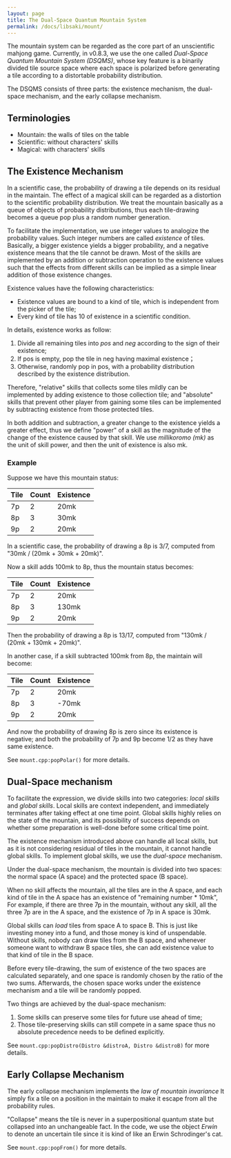 ```yaml
---
layout: page
title: The Dual-Space Quantum Mountain System
permalink: /docs/libsaki/mount/
---
```


The mountain system can be regarded as the core part of an unscientific mahjong game.
Currently, in v0.8.3, we use the one called *Dual-Space Quantum Mountain System (DSQMS)*,
whose key feature is a binarily divided tile source space where each space is polarized before generating a tile
according to a distortable probability distribution. 

The DSQMS consists of three parts: the existence mechanism, the dual-space mechanism, 
and the early collapse mechanism. 

## Terminologies

- Mountain: the walls of tiles on the table
- Scientific: without characters' skills
- Magical: with characters' skills

## The Existence Mechanism

In a scientific case, the probability of drawing a tile depends on its residual in the maintain. 
The effect of a magical skill can be regarded as a distortion to the scientific probability distribution.
We treat the mountain basically as a queue of objects of probability distributions, 
thus each tile-drawing becomes a queue pop plus a random number generation. 

To facilitate the implementation, we use integer values to analogize the probability values. 
Such integer numbers are called *existence* of tiles. 
Basically, a bigger existence yields a bigger probability, 
and a negative existence means that the tile cannot be drawn.
Most of the skills are implemented by an addition or subtraction operation to the
existence values such that the effects from different skills can be implied as
a simple linear addition of those existence changes. 

Existence values have the following characteristics:

- Existence values are bound to a kind of tile, which is independent from the picker of the tile;
- Every kind of tile has 10 of existence in a scientific condition.

In details, existence works as follow:

1. Divide all remaining tiles into *pos* and *neg* according to the sign of their existence;
2. If pos is empty, pop the tile in neg having maximal existence；
3. Otherwise, randomly pop in pos, with a probability distribution described by the existence distribution.

Therefore, "relative" skills that collects some tiles mildly
can be implemented by adding existence to those collection tile;
and "absolute" skills that prevent other player from gaining some tiles
can be implemented by subtracting existence from those protected tiles. 

In both addition and subtraction, a greater change to the existence yields a greater effect,
thus we define "power" of a skill as the magnitude of the change of the existence caused by that skill.
We use *millikoromo (mk)* as the unit of skill power, and then the unit of existence is also mk. 

### Example

Suppose we have this mountain status:

| Tile | Count | Existence |
| --- | --- | --- |
| 7p | 2 | 20mk |
| 8p | 3 | 30mk |
| 9p | 2 | 20mk |


In a scientific case, the probability of drawing a 8p is 3/7,
computed from "30mk / (20mk + 30mk + 20mk)".

Now a skill adds 100mk to 8p, thus the mountain status becomes:

| Tile | Count | Existence |
| --- | --- | --- |
| 7p | 2 | 20mk |
| 8p | 3 | 130mk |
| 9p | 2 | 20mk |

Then the probability of drawing a 8p is 13/17,
computed from "130mk / (20mk + 130mk + 20mk)".

In another case, if a skill subtracted 100mk from 8p, the maintain will become:

| Tile | Count | Existence |
| --- | --- | --- |
| 7p | 2 | 20mk |
| 8p | 3 | -70mk |
| 9p | 2 | 20mk |

And now the probability of drawing 8p is zero since its existence is negative;
and both the probability of 7p and 9p become 1/2 as they have same existence.

See `mount.cpp:popPolar()` for more details. 

## Dual-Space mechanism

To facilitate the expression, we divide skills into two categories:
*local skills* and *global skills*.
Local skills are context independent, and immediately terminates
after taking effect at one time point. 
Global skills highly relies on the state of the mountain,
and its possibility of success depends on whether some preparation
is well-done before some critical time point. 

The existence mechanism introduced above can handle all local skills,
but as it is not considering residual of tiles in the mountain, 
it cannot handle global skills.
To implement global skills, we use the *dual-space* mechanism.

Under the dual-space mechanism, the mountain is divided into two spaces:
the normal space (A space) and the protected space (B space).

When no skill affects the mountain, all the tiles are in the A space,
and each kind of tile in the A space has an existence of "remaining number * 10mk",
For example, if there are three 7p in the mountain, without any skill,
all the three 7p are in the A space, and the existence of 7p in A space is 30mk.

Global skills can *load* tiles from space A to space B.
This is just like investing money into a fund, and those money is kind of unspendable.
Without skills, nobody can draw tiles from the B space, 
and whenever someone want to withdraw B space tiles,
she can add existence value to that kind of tile in the B space.

Before every tile-drawing, the sum of existence of the two spaces
are calculated separately, and one space is randomly chosen by the ratio of
the two sums. Afterwards, the chosen space works under the existence mechanism
and a tile will be randomly popped. 

Two things are achieved by the dual-space mechanism:
1. Some skills can preserve some tiles for future use ahead of time;
2. Those tile-preserving skills can still compete in a same space
thus no absolute precedence needs to be defined explicitly.

See `mount.cpp:popDistro(Distro &distroA, Distro &distroB)` for more details.

## Early Collapse Mechanism

The early collapse mechanism implements the *law of mountain invariance*
It simply fix a tile on a position in the maintain
to make it escape from all the probability rules.

"Collapse" means the tile is never in a superpositional quantum state
but collapsed into an unchangeable fact.
In the code, we use the object *Erwin*
to denote an uncertain tile since it is kind of like an Erwin Schrodinger's cat.

See `mount.cpp:popFrom()` for more details.





